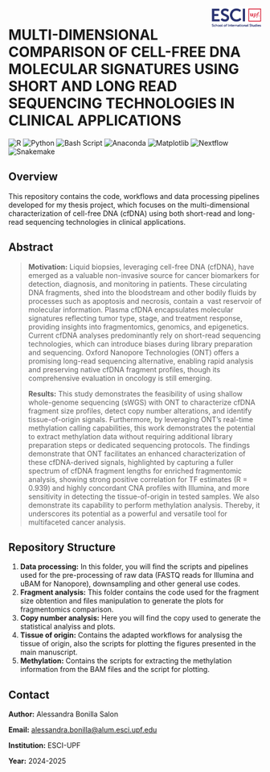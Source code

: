 <img align="right" width="100" src="img/esci-logo.png" width="100px" />

# MULTI-DIMENSIONAL COMPARISON OF CELL-FREE DNA MOLECULAR SIGNATURES USING SHORT AND LONG READ SEQUENCING TECHNOLOGIES IN CLINICAL APPLICATIONS

![R](https://img.shields.io/badge/r-%23276DC3.svg?style=for-the-badge&logo=r&logoColor=white) ![Python](https://img.shields.io/badge/python-3670A0?style=for-the-badge&logo=python&logoColor=ffdd54) ![Bash Script](https://img.shields.io/badge/bash_script-%23121011.svg?style=for-the-badge&logo=gnu-bash&logoColor=white) ![Anaconda](https://img.shields.io/badge/Anaconda-%2344A833.svg?style=for-the-badge&logo=anaconda&logoColor=white) ![Matplotlib](https://img.shields.io/badge/Matplotlib-%23ffffff.svg?style=for-the-badge&logo=Matplotlib&logoColor=black) 
![Nextflow](https://img.shields.io/badge/Nextflow-%23007ACC.svg?style=for-the-badge&logo=nextflow&logoColor=white) ![Snakemake](https://img.shields.io/badge/Snakemake-%23E6943B.svg?style=for-the-badge&logo=snakemake&logoColor=white)



## Overview

This repository contains the code, workflows and data processing pipelines developed for my thesis project, which focuses on the multi-dimensional characterization of cell-free DNA (cfDNA) using both short-read and long-read sequencing technologies in clinical applications. 

## Abstract

>  **Motivation:** Liquid biopsies, leveraging cell-free DNA (cfDNA), have emerged as a valuable non-invasive source for cancer biomarkers for detection, diagnosis, and monitoring in patients. These circulating DNA fragments, shed into the bloodstream and other bodily fluids by processes such as apoptosis and necrosis, contain a vast reservoir of molecular information. Plasma cfDNA encapsulates molecular signatures reflecting tumor type, stage, and treatment response, providing insights into fragmentomics, genomics, and epigenetics. Current cfDNA analyses predominantly rely on short-read sequencing technologies, which can introduce biases during library preparation and sequencing. Oxford Nanopore Technologies (ONT) offers a promising long-read sequencing alternative, enabling rapid analysis and preserving native cfDNA fragment profiles, though its comprehensive evaluation in oncology is still emerging.
> 
>  **Results:** This study demonstrates the feasibility of using shallow whole-genome sequencing (sWGS) with ONT to characterize cfDNA fragment size profiles, detect copy number alterations, and identify tissue-of-origin signals. Furthermore, by leveraging ONT’s real-time methylation calling capabilities, this work demonstrates the potential to extract methylation data without requiring additional library preparation steps or dedicated sequencing protocols. The findings demonstrate that ONT facilitates an enhanced characterization of these cfDNA-derived signals, highlighted by capturing a fuller spectrum of cfDNA fragment lengths for enriched fragmentomic analysis, showing strong positive correlation for TF estimates (R = 0.939) and highly concordant CNA profiles with Illumina, and more sensitivity in detecting the tissue-of-origin in tested samples. We also demonstrate its capability to perform methylation analysis. Thereby, it underscores its potential as a powerful and versatile tool for multifaceted cancer analysis.


## Repository Structure
1. **Data processing:** In this folder, you will find the scripts and pipelines used for the pre-processing of raw data (FASTQ reads for Illumina and uBAM for Nanopore), downsampling and other general use codes.
3. **Fragment analysis:** This folder contains the code used for the fragment size obtention and files manipulation to generate the plots for fragmentomics comparison.
4. **Copy number analysis:** Here you will find the copy used to generate the statistical analyiss and plots.
5. **Tissue of origin:** Contains the adapted workflows for analysisg the tissue of origin, also the scripts for plotting the figures presented in the main manuscript.
6. **Methylation:** Contains the scripts for extracting the methylation information from the BAM files and the script for plotting.

## Contact
**Author:** Alessandra Bonilla Salon

**Email:** alessandra.bonilla@alum.esci.upf.edu

**Institution:** ESCI-UPF

**Year:** 2024-2025


